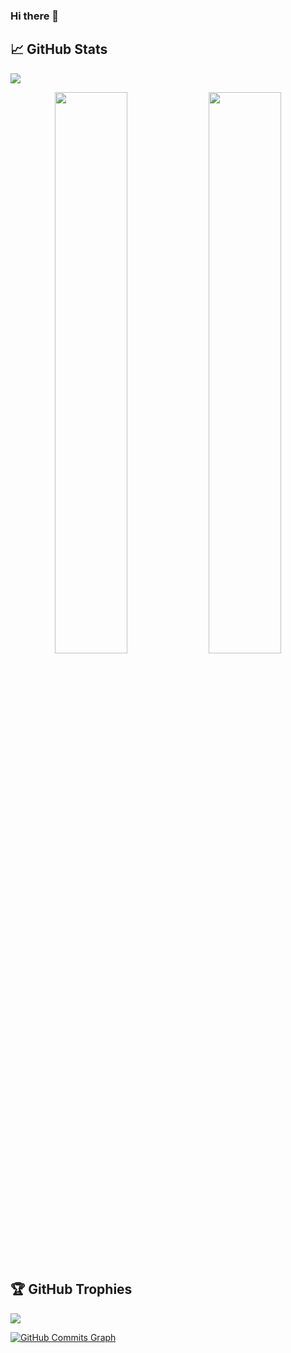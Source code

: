 ### Hi there 👋

## 📈 GitHub Stats
![](https://visitor-badge.glitch.me/badge?page_id=theguidingstar.theguidingstar)
<br>
<p align="center">
  <img width="48%" src="https://github-readme-stats.vercel.app/api?username=abhinavshm95&show_icons=true&theme=radical" />
  <img width="48%" src="https://github-readme-streak-stats.herokuapp.com/?user=abhinavshm95&theme=radical" />
</p>

## 🏆 GitHub Trophies
![](https://github-profile-trophy.vercel.app/?username=abhinavshm95&theme=radical&no-frame=false&no-bg=false&margin-w=4)

<a href="http://www.github.com/abhinavshm95"><img src="https://activity-graph.herokuapp.com/graph?username=abhinavshm95&bg_color=1c1917&color=ffffff&line=3382ed&point=ffffff&area_color=1c1917&area=true&hide_border=true&custom_title=GitHub%20Commits%20Graph" alt="GitHub Commits Graph" /></a>
